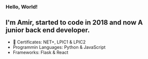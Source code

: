 ### Hello, World!
## I'm Amir, started to code in 2018 and now A junior back end developer.

- :book: Certificates: NET+, LPIC1 & LPIC2
- Programmin Languages: Python & JavaScript
- Frameworks: Flask & React
